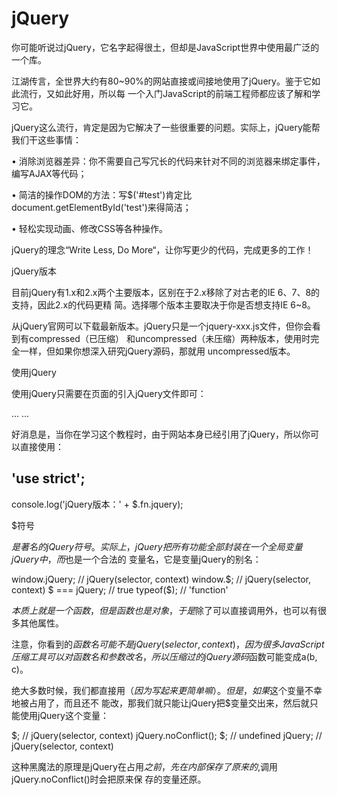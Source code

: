 # jQuery

你可能听说过jQuery，它名字起得很土，但却是JavaScript世界中使用最广泛的一个库。

江湖传言，全世界大约有80~90%的网站直接或间接地使用了jQuery。鉴于它如此流行，又如此好用，所以每
一个入门JavaScript的前端工程师都应该了解和学习它。

jQuery这么流行，肯定是因为它解决了一些很重要的问题。实际上，jQuery能帮我们干这些事情：

  • 消除浏览器差异：你不需要自己写冗长的代码来针对不同的浏览器来绑定事件，编写AJAX等代码；

  • 简洁的操作DOM的方法：写$('#test')肯定比document.getElementById('test')来得简洁；

  • 轻松实现动画、修改CSS等各种操作。

jQuery的理念“Write Less, Do More“，让你写更少的代码，完成更多的工作！

jQuery版本

目前jQuery有1.x和2.x两个主要版本，区别在于2.x移除了对古老的IE 6、7、8的支持，因此2.x的代码更精
简。选择哪个版本主要取决于你是否想支持IE 6~8。

从jQuery官网可以下载最新版本。jQuery只是一个jquery-xxx.js文件，但你会看到有compressed（已压缩）
和uncompressed（未压缩）两种版本，使用时完全一样，但如果你想深入研究jQuery源码，那就用
uncompressed版本。

使用jQuery

使用jQuery只需要在页面的<head>引入jQuery文件即可：

<html>
<head>
    <script src="//code.jquery.com/jquery-1.11.3.min.js"></script>
        ...
</head>
<body>
    ...
</body>
</html>

好消息是，当你在学习这个教程时，由于网站本身已经引用了jQuery，所以你可以直接使用：

'use strict';
----
console.log('jQuery版本：' + $.fn.jquery);

$符号

$是著名的jQuery符号。实际上，jQuery把所有功能全部封装在一个全局变量jQuery中，而$也是一个合法的
变量名，它是变量jQuery的别名：

window.jQuery; // jQuery(selector, context)
window.$; // jQuery(selector, context)
$ === jQuery; // true
typeof($); // 'function'

$本质上就是一个函数，但是函数也是对象，于是$除了可以直接调用外，也可以有很多其他属性。

注意，你看到的$函数名可能不是jQuery(selector, context)，因为很多JavaScript压缩工具可以对函数名
和参数改名，所以压缩过的jQuery源码$函数可能变成a(b, c)。

绝大多数时候，我们都直接用$（因为写起来更简单嘛）。但是，如果$这个变量不幸地被占用了，而且还不
能改，那我们就只能让jQuery把$变量交出来，然后就只能使用jQuery这个变量：

$; // jQuery(selector, context)
jQuery.noConflict();
$; // undefined
jQuery; // jQuery(selector, context)

这种黑魔法的原理是jQuery在占用$之前，先在内部保存了原来的$,调用jQuery.noConflict()时会把原来保
存的变量还原。

